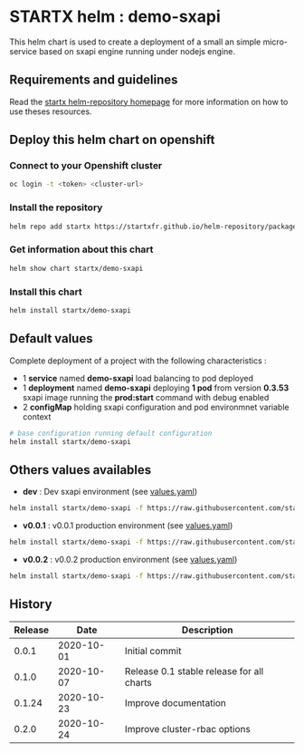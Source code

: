# STARTX helm : demo-sxapi

This helm chart is used to create a deployment of a small an simple micro-service based on 
sxapi engine running under nodejs engine.

## Requirements and guidelines

Read the [startx helm-repository homepage](https://startxfr.github.io/helm-repository) for
more information on how to use theses resources.

## Deploy this helm chart on openshift

### Connect to your Openshift cluster

```bash
oc login -t <token> <cluster-url>
```

### Install the repository

```bash
helm repo add startx https://startxfr.github.io/helm-repository/packages/
```

### Get information about this chart

```bash
helm show chart startx/demo-sxapi
```

### Install this chart

```bash
helm install startx/demo-sxapi
```

## Default values

Complete deployment of a project with the following characteristics :

- 1 **service** named **demo-sxapi** load balancing to pod deployed
- 1 **deployment** named **demo-sxapi** deploying **1 pod** from version **0.3.53** sxapi image running the **prod:start** command with debug enabled
- 2 **configMap** holding sxapi configuration and pod environmnet variable context

```bash
# base configuration running default configuration
helm install startx/demo-sxapi
```

## Others values availables

- **dev** : Dev sxapi environment (see [values.yaml](https://raw.githubusercontent.com/startxfr/helm-repository/master/charts/demo-sxapi/values-dev.yaml))

```bash
helm install startx/demo-sxapi -f https://raw.githubusercontent.com/startxfr/helm-repository/master/charts/demo-sxapi/values-dev.yaml
```

- **v0.0.1** : v0.0.1 production environment (see [values.yaml](https://raw.githubusercontent.com/startxfr/helm-repository/master/charts/demo-sxapi/values-v0.0.1.yaml))

```bash
helm install startx/demo-sxapi -f https://raw.githubusercontent.com/startxfr/helm-repository/master/charts/demo-sxapi/values-v0.0.1.yaml
```

- **v0.0.2** : v0.0.2 production environment (see [values.yaml](https://raw.githubusercontent.com/startxfr/helm-repository/master/charts/demo-sxapi/values-v0.0.2.yaml))

```bash
helm install startx/demo-sxapi -f https://raw.githubusercontent.com/startxfr/helm-repository/master/charts/demo-sxapi/values-v0.0.2.yaml
```

## History

| Release | Date       | Description
| ------- | ---------- | -----------------------------------------------------
| 0.0.1   | 2020-10-01 | Initial commit
| 0.1.0   | 2020-10-07 | Release 0.1 stable release for all charts
| 0.1.24  | 2020-10-23 | Improve documentation
| 0.2.0  | 2020-10-24 | Improve cluster-rbac options
